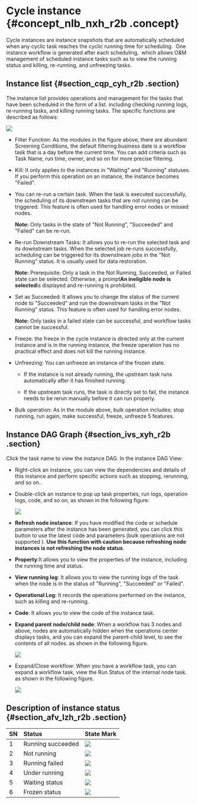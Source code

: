 # Cycle instance {#concept_nlb_nxh_r2b .concept}

Cycle instances are instance snapshots that are automatically scheduled when any cyclic task reaches the cyclic running time for scheduling.  One instance workflow is generated after each scheduling,  which allows O&M management of scheduled instance tasks such as to view the running status and killing, re-running, and unfreezing tasks.

## Instance list {#section_cqp_cyh_r2b .section}

The instance list provides operations and management for the tasks that have been scheduled in the form of a list. including checking running logs, re-running tasks, and killing running tasks. The specific functions are described as follows:

![](http://static-aliyun-doc.oss-cn-hangzhou.aliyuncs.com/assets/img/16359/15397473938775_en-US.png)

-   Filter Function: As the modules in the figure above, there are abundant Screening Conditions, the default filtering business date is a workflow task that is a day before the current time. You can add criteria such as Task Name, run time, owner, and so on for more precise filtering.

-   Kill: It only applies to the instances in "Waiting" and "Running" statuses. If you perform this operation on an instance, the instance becomes "Failed".

-   You can re-run a certain task. When the task is executed successfully, the scheduling of its downstream tasks that are not running can be triggered. This feature is often used for handling error nodes or missed nodes.

    **Note:** Only tasks in the state of "Not Running", "Succeeded" and "Failed" can be re-run.

-   Re-run Downstream Tasks: It allows you to re-run the selected task and its downstream tasks. When the selected job re-runs successfully, scheduling can be triggered for its downstream jobs in the "Not Running" status. It is usually used for data restoration.

    **Note:** Prerequisite: Only a task in the Not Running, Succeeded, or Failed state can be selected. Otherwise, a prompt**An ineligible node is selected**is displayed and re-running is prohibited.

-   Set as Succeeded: It allows you to change the status of the current node to "Succeeded" and run the downstream tasks in the "Not Running" status. This feature is often used for handling error nodes.

    **Note:** Only tasks in a failed state can be successful, and workflow tasks cannot be successful.

-   Freeze: the freeze in the cycle instance is directed only at the current instance and is in the running instance, the freeze operation has no practical effect and does not kill the running instance.

-   Unfreezing: You can unfreeze an instance of the frozen state.

    -   If the instance is not already running, the upstream task runs automatically after it has finished running.

    -   If the upstream task runs, the task is directly set to fail, the instance needs to be rerun manually before it can run properly.

-   Bulk operation: As in the module above, bulk operation includes: stop running, run again, make successful, freeze, unfreeze 5 features.


## Instance DAG Graph {#section_ivs_xyh_r2b .section}

Click the task name to view the instance DAG. In the instance DAG View:

-   Right-click an instance, you can view the dependencies and details of this instance and perform specific actions such as stopping, rerunning, and so on..

-   Double-click an instance to pop up task properties, run logs, operation logs, code, and so on, as shown in the following figure:

    ![](http://static-aliyun-doc.oss-cn-hangzhou.aliyuncs.com/assets/img/16359/15397473938779_en-US.png)

-   **Refresh node instance**: If you have modified the code or schedule parameters after the instance has been generated, you can click this button to use the latest code and parameters \(bulk operations are not supported \). **Use this function with caution because refreshing node instances is not refreshing the node status**.

-   **Property**:It allows you to view the properties of the instance, including the running time and status.

-   **View running log**: It allows you to view the running logs of the task when the node is in the status of "Running", "Succeeded" or "Failed".

-   **Operational Log**: It records the operations performed on the instance, such as killing and re-running.

-   **Code**: It allows you to view the code of the instance task.

-   **Expand parent node/child node**: When a workflow has 3 nodes and above, nodes are automatically hidden when the operations center displays tasks, and you can expand the parent-child level, to see the contents of all nodes. as shown in the following figure.

    ![](http://static-aliyun-doc.oss-cn-hangzhou.aliyuncs.com/assets/img/16359/15397473938780_en-US.png)

-   Expand/Close workflow: When you have a workflow task, you can expand a workflow task, view the Run Status of the internal node task. as shown in the following figure.

    ![](http://static-aliyun-doc.oss-cn-hangzhou.aliyuncs.com/assets/img/16359/15397473938781_en-US.png)


## Description of instance status {#section_afv_lzh_r2b .section}

|SN|Status|State Mark|
|:-|:-----|:---------|
|1|Running succeeded|![](http://static-aliyun-doc.oss-cn-hangzhou.aliyuncs.com/assets/img/16359/15397473938784_en-US.png)|
|2|Not running|![](http://static-aliyun-doc.oss-cn-hangzhou.aliyuncs.com/assets/img/16359/15397473938785_en-US.png)|
|3|Running failed|![](http://static-aliyun-doc.oss-cn-hangzhou.aliyuncs.com/assets/img/16359/15397473938786_en-US.png)|
|4|Under running|![](http://static-aliyun-doc.oss-cn-hangzhou.aliyuncs.com/assets/img/16359/15397473938787_en-US.png)|
|5|Waiting status|![](http://static-aliyun-doc.oss-cn-hangzhou.aliyuncs.com/assets/img/16359/15397473938788_en-US.png)|
|6|Frozen status|![](http://static-aliyun-doc.oss-cn-hangzhou.aliyuncs.com/assets/img/16359/15397473938789_en-US.png)|

